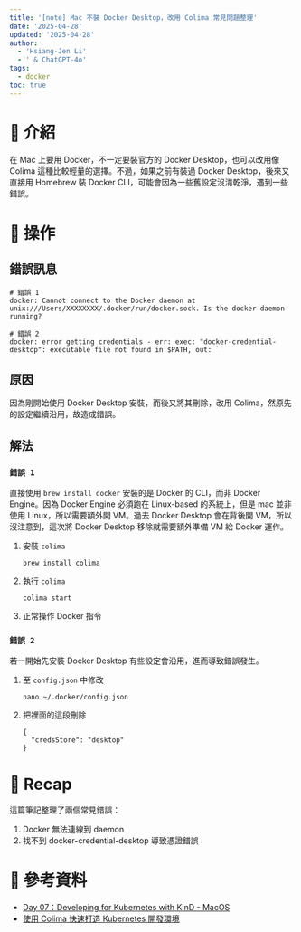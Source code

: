 ```yaml
---
title: '[note] Mac 不裝 Docker Desktop，改用 Colima 常見問題整理'
date: '2025-04-28'
updated: '2025-04-28'
author:
  - 'Hsiang-Jen Li'
  - ' & ChatGPT-4o'
tags:
  - docker
toc: true
---
```


# 📌 介紹

在 Mac 上要用 Docker，不一定要裝官方的 Docker Desktop，也可以改用像 Colima 這種比較輕量的選擇。不過，如果之前有裝過 Docker Desktop，後來又直接用 Homebrew 裝 Docker CLI，可能會因為一些舊設定沒清乾淨，遇到一些錯誤。

<!-- more -->

# 🚀 操作

## 錯誤訊息

```shell
# 錯誤 1
docker: Cannot connect to the Docker daemon at unix:///Users/XXXXXXXX/.docker/run/docker.sock. Is the docker daemon running?
```

```shell
# 錯誤 2
docker: error getting credentials - err: exec: "docker-credential-desktop": executable file not found in $PATH, out: ``
```

## 原因

因為剛開始使用 Docker Desktop 安裝，而後又將其刪除，改用 Colima，然原先的設定繼續沿用，故造成錯誤。

## 解法

### `錯誤 1`

直接使用 `brew install docker` 安裝的是 Docker 的 CLI，而非 Docker Engine。因為 Docker Engine 必須跑在 Linux-based 的系統上，但是 mac 並非使用 Linux，所以需要額外開 VM。過去 Docker Desktop 會在背後開 VM，所以沒注意到，這次將 Docker Desktop 移除就需要額外準備 VM 給 Docker 運作。

1. 安裝 `colima`
    ```shell
    brew install colima
    ```
1. 執行 `colima`
    ```shell
    colima start
    ```
1. 正常操作 Docker 指令

### `錯誤 2`
若一開始先安裝 Docker Desktop 有些設定會沿用，進而導致錯誤發生。

1. 至 `config.json` 中修改
    ```shell
    nano ~/.docker/config.json
    ```
1. 把裡面的這段刪除
    ```shell
    {
      "credsStore": "desktop"
    }
    ```

# 🔁 Recap

這篇筆記整理了兩個常見錯誤：
1. Docker 無法連線到 daemon
1. 找不到 docker-credential-desktop 導致憑證錯誤

# 🔗 參考資料
- [Day 07：Developing for Kubernetes with KinD - MacOS](https://ithelp.ithome.com.tw/articles/10355740)
- [使用 Colima 快速打造 Kubernetes 開發環境](https://blog.wu-boy.com/2023/06/how-to-create-kubernetes-cluster-in-local/)